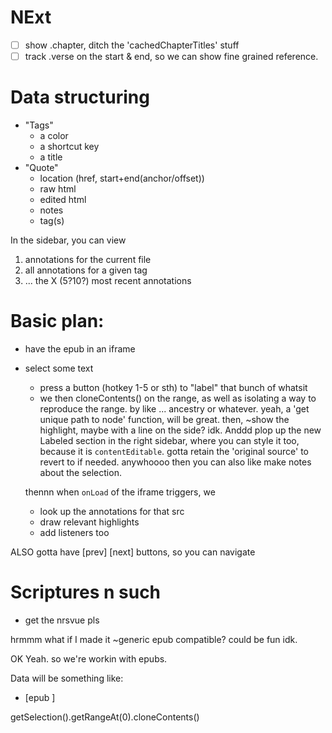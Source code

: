 
# NExt

- [ ] show .chapter, ditch the 'cachedChapterTitles' stuff
- [ ] track .verse on the start & end, so we can show fine grained reference.

# Data structuring

- "Tags"
  - a color
  - a shortcut key
  - a title
- "Quote"
  - location (href, start+end(anchor/offset))
  - raw html
  - edited html
  - notes
  - tag(s)

In the sidebar, you can view
1) annotations for the current file
2) all annotations for a given tag
3) ... the X (5?10?) most recent annotations


# Basic plan:

- have the epub in an iframe
- select some text
  - press a button (hotkey 1-5 or sth) to "label" that bunch of whatsit
  - we then cloneContents() on the range, as well as isolating a way to reproduce the range.
    by like ... ancestry or whatever.
    yeah, a 'get unique path to node' function, will be great.
    then, ~show the highlight, maybe with a line on the side? idk.
    Anddd plop up the new Labeled section in the right sidebar, where you can style it too,
    because it is `contentEditable`. gotta retain the 'original source' to revert to if needed.
  anywhoooo then you can also like make notes about the selection.

  thennn when `onLoad` of the iframe triggers, we
  - look up the annotations for that src
  - draw relevant highlights
  - add listeners too


ALSO gotta have [prev] [next] buttons, so you can navigate


# Scriptures n such

- get the nrsvue pls


hrmmm what if I made it ~generic epub compatible?
could be fun idk.


OK Yeah.
so
we're workin with epubs.

Data will be something like:

- [epub ]

getSelection().getRangeAt(0).cloneContents()


